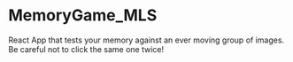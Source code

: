# MemoryGame_MLS
React App that tests your memory against an ever moving group of images. Be careful not to click the same one twice!
